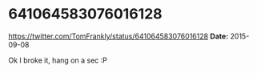 # 641064583076016128
https://twitter.com/TomFrankly/status/641064583076016128
**Date:** 2015-09-08

Ok I broke it, hang on a sec :P
